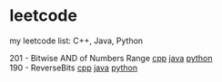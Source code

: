 # leetcode
my leetcode list: C++, Java, Python

201 - Bitwise AND of Numbers Range [cpp](RangeBitwiseAnd.cpp) [java](RangeBitwiseAnd.java) [python](RangeBitwiseAnd.py)  
190 - ReverseBits [cpp](ReverseBits.cpp) [java](ReverseBits.java) [python](ReverseBits.py)


